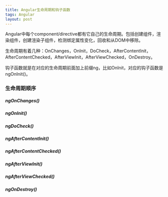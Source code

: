 ```yaml
---
title: Angular生命周期和钩子函数
tags: Angular
layout: post
---
```



Angular中每个component/directive都有它自己的生命周期。包括创建组件，渲染组件，创建渲染子组件，检测绑定属性变化，回收和从DOM中移除。


生命周期有着几种：OnChanges，OnInit，DoCheck，AfterContentInit，AfterContentChecked，AfterViewInit，AfterViewChecked，OnDestroy。


钩子函数就是在对应的生命周期前面加上前缀ng，比如OnInit，对应的钩子函数是ngOnInit()。

### 生命周期顺序

##### ngOnChanges()

##### ngOnInit()

##### ngDoCheck()

##### ngAfterContentInit()

##### ngAfterContentChecked()

##### ngAfterViewInit()

##### ngAfterViewChecked()

##### ngOnDestroy()
